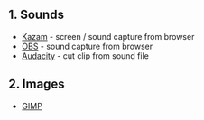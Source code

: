 ## 1. Sounds

* [Kazam](https://launchpad.net/kazam) - screen / sound capture from browser
* [OBS](https://obsproject.com/) - sound capture from browser
* [Audacity](https://www.audacityteam.org/) - cut clip from sound file

## 2. Images

* [GIMP](https://www.gimp.org/)
